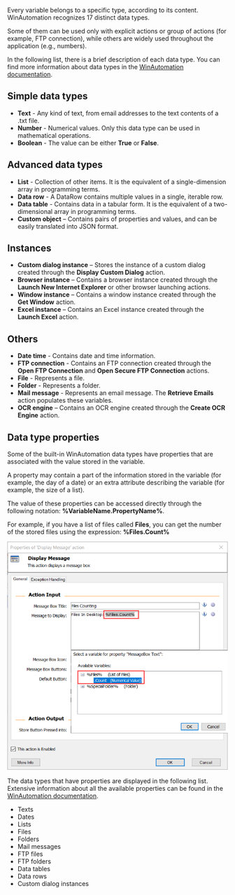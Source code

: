 Every variable belongs to a specific type, according to its content. WinAutomation recognizes 17 distinct data types.

Some of them can be used only with explicit actions or group of actions (for example, FTP connection), while others are widely used throughout the application (e.g., numbers).

In the following list, there is a brief description of each data type. You can find more information about data types in the [WinAutomation documentation](https://docs.winautomation.com/en/data-types.html).

## Simple data types

- **Text** - Any kind of text, from email addresses to the text contents of a .txt file.
- **Number** - Numerical values. Only this data type can be used in mathematical operations.
- **Boolean** - The value can be either **True** or **False**.

## Advanced data types

- **List** - Collection of other items. It is the equivalent of a single-dimension array in programming terms.
- **Data row** - A DataRow contains multiple values in a single, iterable row.
- **Data table** - Contains data in a tabular form. It is the equivalent of a two-dimensional array in programming terms.
- **Custom object** – Contains pairs of properties and values, and can be easily translated into JSON format.

## Instances

- **Custom dialog instance** – Stores the instance of a custom dialog created through the **Display Custom Dialog** action.
- **Browser instance** – Contains a browser instance created through the **Launch New Internet Explorer** or other browser launching actions.
- **Window instance** – Contains a window instance created through the **Get Window** action.
- **Excel instance** – Contains an Excel instance created through the **Launch Excel** action.

## Others

- **Date time** - Contains date and time information.
- **FTP connection** - Contains an FTP connection created through the **Open FTP Connection** and **Open Secure FTP Connection** actions.
- **File** - Represents a file.
- **Folder** - Represents a folder.
- **Mail message** - Represents an email message. The **Retrieve Emails** action populates these variables.
- **OCR engine** – Contains an OCR engine created through the **Create OCR Engine** action.

## Data type properties

Some of the built-in WinAutomation data types have properties that are associated with the value stored in the variable.

A property may contain a part of the information stored in the variable (for example, the day of a date) or an extra attribute describing the variable (for example, the size of a list).

The value of these properties can be accessed directly through the following notation: **%VariableName.PropertyName%**.

For example, if you have a list of files called **Files**, you can get the number of the stored files using the expression: **%Files.Count%**

![Screenshot of the Count variable property selected in the Display Message action's properties dialog.](..\media\display-message-action-properties-variable-property.png)

The data types that have properties are displayed in the following list. Extensive information about all the available properties can be found in the [WinAutomation documentation](https://docs.winautomation.com/en/data-type-properties.html).

- Texts
- Dates
- Lists
- Files
- Folders
- Mail messages
- FTP files
- FTP folders
- Data tables
- Data rows
- Custom dialog instances
